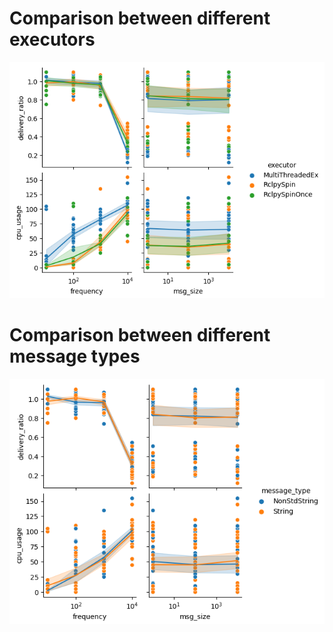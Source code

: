# Comparison between different executors 

![pairplot_executor](pairplot_executor.png)

# Comparison between different message types

![pairplot_message_type](pairplot_message_type.png)